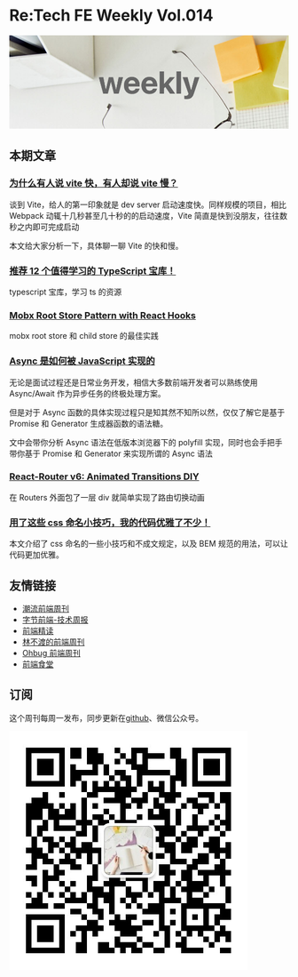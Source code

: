 # Re:Tech FE Weekly Vol.014

![](https://raw.githubusercontent.com/retech-fe/image-hosting/main/img/2022/08/08/11-10-04-9b39540aa9ffa2223c6198a222fb47a0-dcca450c-0118-4e49-b97a-d3c3b7571eb2-725b53.png)

## 本期文章

### [为什么有人说 vite 快，有人却说 vite 慢？](https://juejin.cn/post/7129041114174062628)

谈到 Vite，给人的第一印象就是 dev server 启动速度快。同样规模的项目，相比 Webpack 动辄十几秒甚至几十秒的的启动速度，Vite 简直是快到没朋友，往往数秒之内即可完成启动

本文给大家分析一下，具体聊一聊 Vite 的快和慢。

### [推荐 12 个值得学习的 TypeScript 宝库！](https://mp.weixin.qq.com/s/c2Ki-kRkDkrM7KBJTBCp6w)

typescript 宝库，学习 ts 的资源

### [Mobx Root Store Pattern with React Hooks](https://dev.to/ivandotv/mobx-root-store-pattern-with-react-hooks-318d)

mobx root store 和 child store 的最佳实践

### [Async 是如何被 JavaScript 实现的](https://mp.weixin.qq.com/s/FfDe9mpEvJF17lW8eqMLLQ)

无论是面试过程还是日常业务开发，相信大多数前端开发者可以熟练使用 Async/Await 作为异步任务的终极处理方案。

但是对于 Async 函数的具体实现过程只是知其然不知所以然，仅仅了解它是基于 Promise 和 Generator 生成器函数的语法糖。

文中会带你分析 Async 语法在低版本浏览器下的 polyfill 实现，同时也会手把手带你基于 Promise 和 Generator 来实现所谓的 Async 语法

### [React-Router v6: Animated Transitions DIY](https://dev.to/fazliddin04/react-router-v6-animated-transitions-diy-3e6l)

在 Routers 外面包了一层 div 就简单实现了路由切换动画

### [用了这些 css 命名小技巧，我的代码优雅了不少！](https://juejin.cn/post/7126505567408881677)

本文介绍了 css 命名的一些小技巧和不成文规定，以及 BEM 规范的用法，可以让代码更加优雅。

## 友情链接

- [潮流前端周刊](https://github.com/tw93/weekly)
- [字节前端-技术周报](https://juejin.cn/user/4098589725834317)
- [前端精读](https://github.com/ascoders/weekly)
- [林不渡的前端周刊](https://fe-weekly.netlify.app/)
- [Ohbug 前端周刊](https://github.com/ohbug-org/weekly)
- [前端食堂](https://github.com/Geekhyt/weekly)

## 订阅

这个周刊每周一发布，同步更新在[github](https://github.com/retech-fe/weekly)、微信公众号。

![](https://raw.githubusercontent.com/retech-fe/image-hosting/main/img/2022/08/08/11-10-31-00dddeb5e5c7f41d76b8a886daf30c30-qrcode_for_gh_1ab4464eae79_430-173b0f.jpg)
